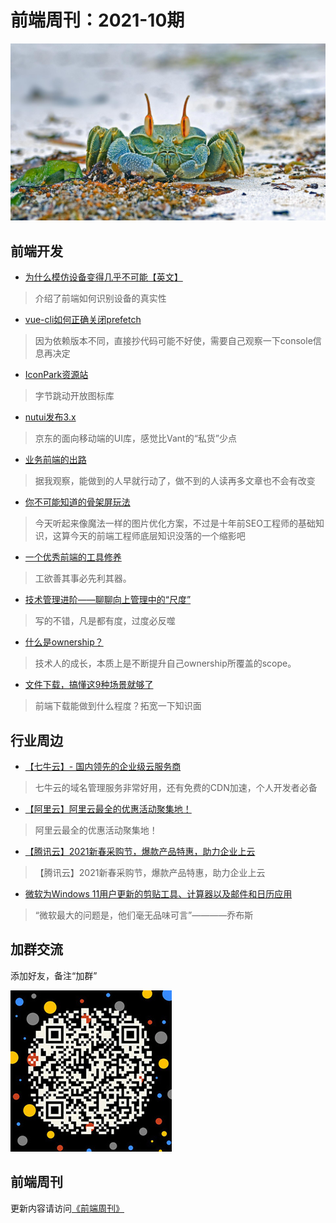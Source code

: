 # 前端周刊：2021-10期

[![](/img/bing/20210813.png?imageMogr2/thumbnail/960x)](https://cn.bing.com/search?q=角眼沙蟹)

## 前端开发

- [为什么模仿设备变得几乎不可能【英文】](https://multilogin.com/why-mimicking-a-device-is-almost-impossible/)

> 介绍了前端如何识别设备的真实性

- [vue-cli如何正确关闭prefetch](https://blog.csdn.net/m0_46468123/article/details/106547042)

> 因为依赖版本不同，直接抄代码可能不好使，需要自己观察一下console信息再决定

- [IconPark资源站](https://iconpark.oceanengine.com/home)

> 字节跳动开放图标库

- [nutui发布3.x](https://nutui.jd.com/)

> 京东的面向移动端的UI库，感觉比Vant的“私货”少点

- [业务前端的出路](https://segmentfault.com/a/1190000022571107)

> 据我观察，能做到的人早就行动了，做不到的人读再多文章也不会有改变

- [你不可能知道的骨架屏玩法](https://juejin.cn/post/6994678354200756238#heading-17)

> 今天听起来像魔法一样的图片优化方案，不过是十年前SEO工程师的基础知识，这算今天的前端工程师底层知识没落的一个缩影吧

- [一个优秀前端的工具修养](https://www.yuque.com/surfacew/fe/uqr4ug)

> 工欲善其事必先利其器。

- [技术管理进阶——聊聊向上管理中的“尺度”](https://mp.weixin.qq.com/s?__biz=Mzk0NzI1MDYxNQ==&mid=2247483953&idx=1&sn=718f21f4ec1ae528bfb3253210438d26)

> 写的不错，凡是都有度，过度必反噬

- [什么是ownership？](https://mp.weixin.qq.com/s/PgF1xqUO7dhwDa1eYKt-PQ)

> 技术人的成长，本质上是不断提升自己ownership所覆盖的scope。

- [文件下载，搞懂这9种场景就够了](https://juejin.cn/post/6989413354628448264)

> 前端下载能做到什么程度？拓宽一下知识面

## 行业周边

- [【七牛云】- 国内领先的企业级云服务商](https://marketing.qiniu.com/cps/redirect?redirect_id=4&cps_key=1hfwb75ib2jbm)

> 七牛云的域名管理服务非常好用，还有免费的CDN加速，个人开发者必备

- [【阿里云】阿里云最全的优惠活动聚集地！](https://www.aliyun.com/activity?source=5176.11533457&userCode=y31qmczl)

> 阿里云最全的优惠活动聚集地！

- [【腾讯云】2021新春采购节，爆款产品特惠，助力企业上云](https://curl.qcloud.com/6TLg1x6p)

> 【腾讯云】2021新春采购节，爆款产品特惠，助力企业上云

- [微软为Windows 11用户更新的剪贴工具、计算器以及邮件和日历应用](https://www.cnbeta.com/articles/tech/1165517.htm)

> “微软最大的问题是，他们毫无品味可言”————乔布斯

## 加群交流

添加好友，备注“加群”

![refned_x](../img/a/refined-x.jpg)

## 前端周刊

更新内容请访问[《前端周刊》](https://frontend-weekly.com/)
